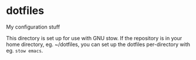 # dotfiles
My configuration stuff

This directory is set up for use with GNU stow. If the repository is in your home directory, eg. ~/dotfiles, you can set up the dotfiles per-directory with eg. `stow emacs`.
